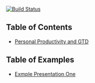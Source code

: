 [![Build Status](https://travis-ci.com/d-k-ivanov/slides.svg?branch=master)](https://travis-ci.com/d-k-ivanov/slides)

## Table of Contents

- [Personal Productivity and GTD](https://d-k-ivanov.github.io/slides/Personal_Productivity_and_GTD)

## Table of Examples

- [Exmple Presentation One](https://d-k-ivanov.github.io/slides/Example_One)
